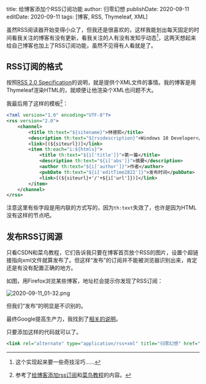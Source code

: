 title: 给博客添加个RSS订阅功能
author: 归零幻想
publishDate: 2020-09-11
editDate: 2020-09-11
tags: [博客, RSS, Thymeleaf, XML]

<!--config-->

虽然RSS阅读器开始变得小众了，但我还是很喜欢的，这样我能划出每天固定的时间看我关注的博客有没有更新，看我关注的人有没有发知乎动态[^1]，这两天想起来给自己博客也加上了RSS订阅功能，虽然不见得有人看就是了。

[^1]:这个实现起来要一些奇技淫巧……

<!--summary-->

## RSS订阅的格式

按照[RSS 2.0 Specification](https://www.rssboard.org/rss-specification)的说明，就是提供个XML文件的事情。我的博客是用Thymeleaf渲染HTML的，就顺便让他渲染个XML也问题不大。

我最后用了这样的模板[^2]：

[^2]:参考了[给博客添加rss订阅](https://blog.lindexi.com/post/%E7%BB%99%E5%8D%9A%E5%AE%A2%E6%B7%BB%E5%8A%A0rss%E8%AE%A2%E9%98%85.html)和[菜鸟教程](https://www.runoob.com/rss/rss-tutorial.html)的内容。

```xml
<?xml version="1.0" encoding="UTF-8"?>
<rss version="2.0">
    <channel>
        <title th:text="${sitename}">林德熙</title>
        <description th:text="${rssdescription}">Windows 10 Developer</description>
        <link>[(${siteurl})]</link>
        <item th:each="i:${htmls}">
            <title th:text="${i['title']}">第一篇</title>
            <description th:text="${i['abs']}">摘要</description>
            <author th:text="${i['author']}">作者</author>
            <pubDate th:text="${i['editTime2822']}">发布时间</pubDate>
            <link>[(${siteurl}+'/'+${i['url']})]</link>
        </item>
    </channel>
</rss>
```

注意这里有些字段是用内联的方式写的，因为`th:text`失效了，也许是因为HTML没有这样的节点吧。

## 发布RSS订阅源

只看CSDN和菜鸟教程，它们告诉我只要在博客首页放个RSS的图片，设置个超链接指向xml文件就算发布了。但这样“发布”的订阅并不能被浏览器识别出来，肯定还是有没有配置正确的地方。

如图，用Firefox浏览某些博客，地址栏会提示你发现了RSS订阅：

![2020-09-11_01-32.png](https://i.loli.net/2020/09/11/kzeDmVCAQiaGHfl.png)

但我们“发布”的明显是不识别的。

最终Google提高生产力，我找到了[相关的说明](https://developer.mozilla.org/en-US/docs/Archive/RSS/Getting_Started/Syndicating)。

只要添加这样的代码就可以了。

```xml
<link rel="alternate" type="application/rss+xml" title="归零幻想" href="https://ntutn.top/rss.xml" />
```
